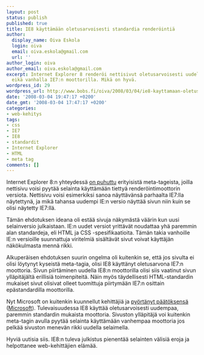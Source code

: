 ```yaml
---
layout: post
status: publish
published: true
title: IE8 käyttämään oletusarvoisesti standardia renderöintiä
author:
  display_name: Oiva Eskola
  login: oiva
  email: oiva.eskola@gmail.com
  url: ''
author_login: oiva
author_email: oiva.eskola@gmail.com
excerpt: Internet Explorer 8 renderöi nettisivut oletusarvoisesti uudella moottorilla,
  eikä vanhalla IE7:n moottorilla. Mikä on hyvä.
wordpress_id: 29
wordpress_url: http://www.bobs.fi/oiva/2008/03/04/ie8-kayttamaan-oletusarvoisesti-standardia-renderointia/
date: '2008-03-04 19:47:17 +0200'
date_gmt: '2008-03-04 17:47:17 +0200'
categories:
- web-kehitys
tags:
- css
- IE7
- IE8
- standardit
- Internet Explorer
- HTML
- meta tag
comments: []
---
```

<p>Internet Explorer 8:n yhteydessä <a href="http://oivaeskola.fi/2008/01/24/a-list-apart-beyond-doctype/">on puhuttu</a> erityisistä meta-tageista, joilla nettisivu voisi pyytää selainta käyttämään tiettyä renderöintimoottorin versiota. Nettisivu voisi esimerkiksi sanoa näyttävänsä parhaalta IE7:lla näytettynä, ja mikä tahansa uudempi IE:n versio näyttää sivun niin kuin se olisi näytetty IE7:llä.</p>
<p>Tämän ehdotuksen ideana oli estää sivuja näkymästä väärin kun uusi selainversio julkaistaan. IE:n uudet versiot yrittävät noudattaa yhä paremmin alan standardeja, eli HTML ja CSS -spesifikaatioita. Tämän takia vanhoille IE:n versioille suunnattuja viritelmiä sisältävät sivut voivat käyttäjän näkökulmasta mennä rikki.</p>
<p>Alkuperäisen ehdotuksen suurin ongelma oli kuitenkin se, että jos sivulta ei olisi löytynyt kyseistä meta-tagia, olisi IE8 käyttänyt oletusarvona IE7:n moottoria. Sivun piirtäminen uudella IE8:n moottorilla olisi siis vaatinut sivun ylläpitäjältä erillisiä toimenpiteitä. Näin myös täydellisesti HTML-standardin mukaiset sivut olisivat olleet tuomittuja piirtymään IE7:n osittain epästandardilla moottorilla.</p>
<p>Nyt Microsoft on kuitenkin kuunnellut kehittäjiä ja <a href="http://arstechnica.com/news.ars/post/20080303-sanity-prevails-ie8-will-default-to-standard-compliant-mode.html">pyörtänyt päätöksensä</a> (<a href="http://blogs.msdn.com/ie/archive/2008/03/03/microsoft-s-interoperability-principles-and-ie8.aspx">Microsoft</a>). Tulevaisuudessa IE8 käyttää oletusarvoisesti uudempaa, paremmin standardin mukaista moottoria. Sivuston ylläpitäjä voi kuitenkin meta-tagin avulla pyytää selainta käyttämään vanhempaa moottoria jos pelkää sivuston menevän rikki uudella selaimella.</p>
<p>Hyviä uutisia siis. IE8:n tuleva julkistus pienentää selainten välisiä eroja ja helpottanee web-kehittäjien elämää.</p>
